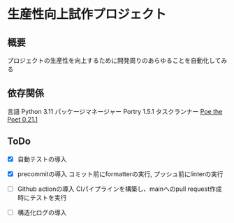 # 生産性向上試作プロジェクト

## 概要

プロジェクトの生産性を向上するために開発周りのあらゆることを自動化してみる

## 依存関係

言語 Python 3.11
パッケージマネージャー Portry 1.5.1
タスクランナー [Poe the Poet 0.21.1](https://poethepoet.natn.io/)

## ToDo

- [x] 自動テストの導入
- [x] precommitの導入
  コミット前にformatterの実行, プッシュ前にlinterの実行
- [ ] Github actionの導入
  CIパイプラインを構築し、mainへのpull request作成時にテストを実行
- [ ] 構造化ログの導入

